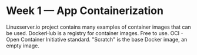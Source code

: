 # Week 1 — App Containerization

Linuxserver.io project contains many examples of container images that can be used.
DockerHub is a registry for container images.  Free to use.
OCI - Open Container Initiative standard.
"Scratch" is the base Docker image, an empty image.

